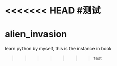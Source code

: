 <<<<<<< HEAD
#测试
=======
# alien_invasion
learn python by myself, this is the instance in book
>>>>>>> test
